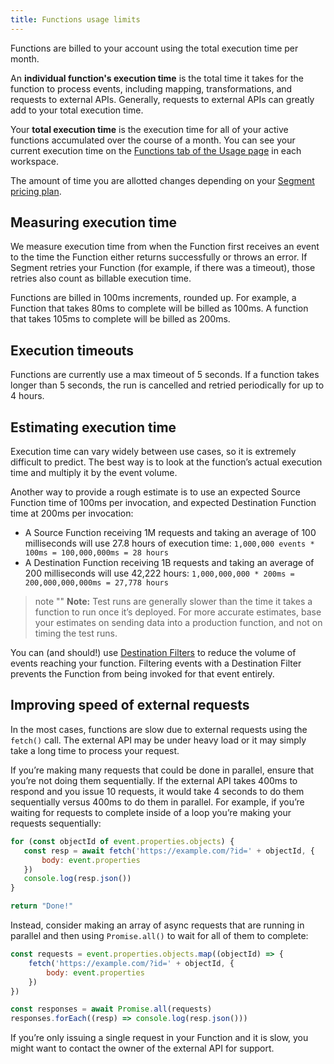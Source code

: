 ```yaml
---
title: Functions usage limits
---
```


Functions are billed to your account using the total execution time per month.

An **individual function's execution time** is the total time it takes for the function to process events, including mapping, transformations, and requests to external APIs. Generally, requests to external APIs can greatly add to your total execution time.

Your **total execution time** is the execution time for all of your active functions accumulated over the course of a month. You can see your current execution time on the [Functions tab of the Usage page](https://app.segment.com/goto-my-workspace/settings/usage?metric=functions&period=current) in each workspace.

The amount of time you are allotted changes depending on your [Segment pricing plan](http://segment.com/pricing).

## Measuring execution time

We measure execution time from when the Function first receives an event to the time the Function either returns successfully or throws an error. If Segment retries your Function (for example, if there was a timeout), those retries also count as billable execution time.

Functions are billed in 100ms increments, rounded up. For example, a Function that takes 80ms to complete will be billed as 100ms. A function that takes 105ms to complete will be billed as 200ms.

## Execution timeouts

Functions are currently use a max timeout of 5 seconds. If a function takes longer than 5 seconds, the run is cancelled and retried periodically for up to 4 hours.



## Estimating execution time

Execution time can vary widely between use cases, so it is extremely difficult to predict. The best way is to look at the function’s actual execution time and multiply it by the event volume.

Another way to provide a rough estimate is to use an expected Source Function time of 100ms per invocation, and expected Destination Function time at 200ms per invocation:

- A Source Function receiving 1M requests and taking an average of 100 milliseconds will use 27.8 hours of execution time: `1,000,000 events * 100ms = 100,000,000ms = 28 hours`
- A Destination Function receiving 1B requests and taking an average of 200 milliseconds will use 42,222 hours: `1,000,000,000 * 200ms = 200,000,000,000ms = 27,778 hours`

> note ""
> **Note:** Test runs are generally slower than the time it takes a function to run once it’s deployed. For more accurate estimates, base your estimates on sending data into a production function, and not on timing the test runs.

You can (and should!) use [Destination Filters](/docs/connections/destinations/destination-filters/) to reduce the volume of events reaching your function. Filtering events with a Destination Filter prevents the Function from being invoked for that event entirely.

## Improving speed of external requests

In the most cases, functions are slow due to external requests using the `fetch()` call. The external API may be under heavy load or it may simply take a long time to process your request.

If you’re making many requests that could be done in parallel, ensure that you’re not doing them sequentially. If the external API takes 400ms to respond and you issue 10 requests, it would take 4 seconds to do them sequentially versus 400ms to do them in parallel. For example, if you’re waiting for requests to complete inside of a loop you’re making your requests sequentially:

```js
for (const objectId of event.properties.objects) {
   const resp = await fetch('https://example.com/?id=' + objectId, {
       body: event.properties
   })
   console.log(resp.json())
}

return "Done!"
```

Instead, consider making an array of async requests that are running in parallel and then using `Promise.all()` to wait for all of them to complete:

```js
const requests = event.properties.objects.map((objectId) => {
    fetch('https://example.com/?id=' + objectId, {
        body: event.properties
    })
})

const responses = await Promise.all(requests)
responses.forEach((resp) => console.log(resp.json()))
```

If you’re only issuing a single request in your Function and it is slow, you might want to contact the owner of the external API for support.
